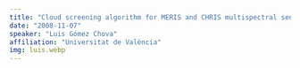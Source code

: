 ```yaml
---
title: "Cloud screening algorithm for MERIS and CHRIS multispectral sensors"
date: "2008-11-07"
speaker: "Luis Gómez Chova"
affiliation: "Universitat de València"
img: luis.webp
---
```

